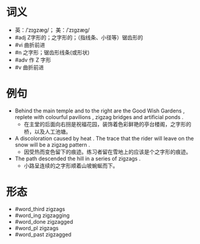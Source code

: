 # 词义
- 英：/ˈzɪɡzæɡ/； 美：/ˈzɪɡzæɡ/
- #adj Z字形的；之字形的；（指线条、小径等）锯齿形的
- #vi 曲折前进
- #n 之字形；锯齿形线条(或形状)
- #adv 作 Z 字形
- #v 曲折前进
# 例句
- Behind the main temple and to the right are the Good Wish Gardens , replete with colourful pavilions , zigzag bridges and artificial ponds .
	- 在主堂的后面向右拐是祝福花园，装饰着色彩鲜艳的亭台楼阁，之字形的桥，以及人工池塘。
- A discoloration caused by heat . The trace that the rider will leave on the snow will be a zigzag pattern .
	- 因受热而变色留下的痕迹。练习者留在雪地上的应该是个之字形的痕迹。
- The path descended the hill in a series of zigzags .
	- 小路呈连续的之字形顺着山坡蜿蜒而下。
# 形态
- #word_third zigzags
- #word_ing zigzagging
- #word_done zigzagged
- #word_pl zigzags
- #word_past zigzagged
